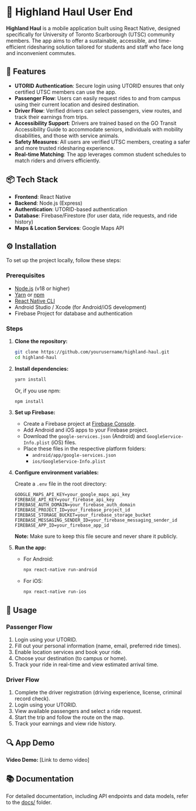 # 📱 Highland Haul User End

**Highland Haul** is a mobile application built using React Native, designed specifically for University of Toronto Scarborough (UTSC) community members. The app aims to offer a sustainable, accessible, and time-efficient ridesharing solution tailored for students and staff who face long and inconvenient commutes.

## 🚀 Features

- **UTORID Authentication**: Secure login using UTORID ensures that only certified UTSC members can use the app.
- **Passenger Flow**: Users can easily request rides to and from campus using their current location and desired destination.
- **Driver Flow**: Verified drivers can select passengers, view routes, and track their earnings from trips.
- **Accessibility Support**: Drivers are trained based on the GO Transit Accessibility Guide to accommodate seniors, individuals with mobility disabilities, and those with service animals.
- **Safety Measures**: All users are verified UTSC members, creating a safer and more trusted ridesharing experience.
- **Real-time Matching**: The app leverages common student schedules to match riders and drivers efficiently.

## 📦 Tech Stack

- **Frontend**: React Native
- **Backend**: Node.js (Express)
- **Authentication**: UTORID-based authentication
- **Database**: Firebase/Firestore (for user data, ride requests, and ride history)
- **Maps & Location Services**: Google Maps API

## ⚙️ Installation

To set up the project locally, follow these steps:

### Prerequisites

- [Node.js](https://nodejs.org/) (v18 or higher)
- [Yarn](https://yarnpkg.com/) or [npm](https://www.npmjs.com/)
- [React Native CLI](https://reactnative.dev/docs/environment-setup)
- Android Studio / Xcode (for Android/iOS development)
- Firebase Project for database and authentication

### Steps

1. **Clone the repository:**

   ```bash
   git clone https://github.com/yourusername/highland-haul.git
   cd highland-haul
   ```

2. **Install dependencies:**

   ```bash
   yarn install
   ```

   Or, if you use npm:

   ```bash
   npm install
   ```

3. **Set up Firebase:**

   - Create a Firebase project at [Firebase Console](https://console.firebase.google.com/).
   - Add Android and iOS apps to your Firebase project.
   - Download the `google-services.json` (Android) and `GoogleService-Info.plist` (iOS) files.
   - Place these files in the respective platform folders:
     - `android/app/google-services.json`
     - `ios/GoogleService-Info.plist`

4. **Configure environment variables:**

   Create a `.env` file in the root directory:

   ```
   GOOGLE_MAPS_API_KEY=your_google_maps_api_key
   FIREBASE_API_KEY=your_firebase_api_key
   FIREBASE_AUTH_DOMAIN=your_firebase_auth_domain
   FIREBASE_PROJECT_ID=your_firebase_project_id
   FIREBASE_STORAGE_BUCKET=your_firebase_storage_bucket
   FIREBASE_MESSAGING_SENDER_ID=your_firebase_messaging_sender_id
   FIREBASE_APP_ID=your_firebase_app_id
   ```

   **Note:** Make sure to keep this file secure and never share it publicly.

5. **Run the app:**

   - For Android:

     ```bash
     npx react-native run-android
     ```

   - For iOS:

     ```bash
     npx react-native run-ios
     ```

## 📖 Usage

### Passenger Flow

1. Login using your UTORID.
2. Fill out your personal information (name, email, preferred ride times).
3. Enable location services and book your ride.
4. Choose your destination (to campus or home).
5. Track your ride in real-time and view estimated arrival time.

### Driver Flow

1. Complete the driver registration (driving experience, license, criminal record check).
2. Login using your UTORID.
3. View available passengers and select a ride request.
4. Start the trip and follow the route on the map.
5. Track your earnings and view ride history.

## 🔍 App Demo

**Video Demo:** [Link to demo video]

## 📚 Documentation

For detailed documentation, including API endpoints and data models, refer to the [docs/](docs/) folder.
